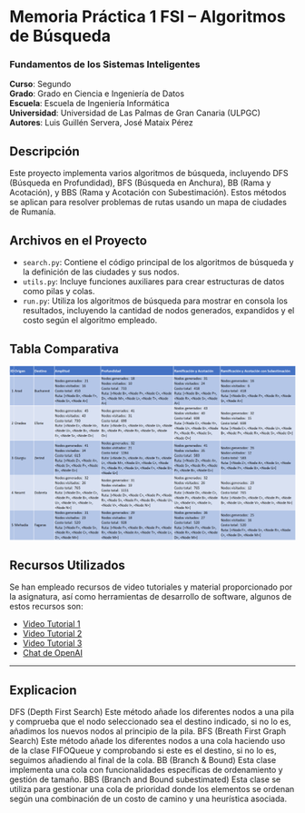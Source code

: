 # Memoria Práctica 1 FSI – Algoritmos de Búsqueda

### Fundamentos de los Sistemas Inteligentes
**Curso**: Segundo  
**Grado**: Grado en Ciencia e Ingeniería de Datos  
**Escuela**: Escuela de Ingeniería Informática  
**Universidad**: Universidad de Las Palmas de Gran Canaria (ULPGC)  
**Autores**: Luis Guillén Servera, José Mataix Pérez

## Descripción
Este proyecto implementa varios algoritmos de búsqueda, incluyendo DFS (Búsqueda en Profundidad), BFS (Búsqueda en Anchura), BB (Rama y Acotación), y BBS (Rama y Acotación con Subestimación). Estos métodos se aplican para resolver problemas de rutas usando un mapa de ciudades de Rumanía.

## Archivos en el Proyecto
- `search.py`: Contiene el código principal de los algoritmos de búsqueda y la definición de las ciudades y sus nodos.
- `utils.py`: Incluye funciones auxiliares para crear estructuras de datos como pilas y colas.
- `run.py`: Utiliza los algoritmos de búsqueda para mostrar en consola los resultados, incluyendo la cantidad de nodos generados, expandidos y el costo según el algoritmo empleado.

## Tabla Comparativa
![Tabla Comparativa de Algoritmos de Búsqueda](https://github.com/josemtx/Practica1_FSI/blob/main/Tabla.png)

## Recursos Utilizados
Se han empleado recursos de video tutoriales y material proporcionado por la asignatura, así como herramientas de desarrollo de software, algunos de estos recursos son:
- [Video Tutorial 1](https://www.youtube.com/watch?v=7luP5Tj5yQE)
- [Video Tutorial 2](https://www.youtube.com/watch?v=qeXbUzNQUlw)
- [Video Tutorial 3](https://www.youtube.com/watch?v=oDqjPvD54Ss)
- [Chat de OpenAI](https://chat.openai.com)

---
## Explicacion
DFS (Depth First Search) Este método añade los diferentes nodos a una pila y comprueba que el nodo seleccionado sea el destino indicado, si no lo es, añadimos los nuevos nodos al principio de la pila.
BFS (Breath First Graph Search) Este método añade los diferentes nodos a una cola haciendo uso de la clase FIFOQueue y comprobando si este es el destino, si no lo es, seguimos añadiendo al final de la cola.
BB (Branch & Bound) Esta clase implementa una cola con funcionalidades específicas de ordenamiento y
gestión de tamaño.
BBS (Branch and Bound subestimated) Esta clase se utiliza para gestionar una cola de prioridad donde los elementos se ordenan según una combinación de un costo de camino y una heurística asociada.
